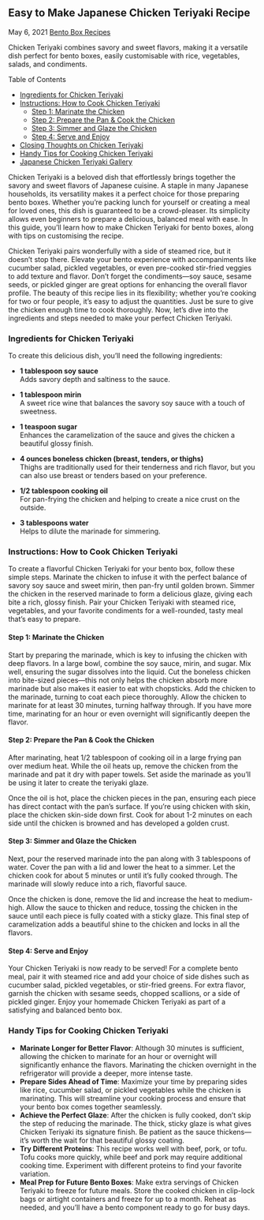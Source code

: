 ## Easy to Make Japanese Chicken Teriyaki Recipe

May 6, 2021 [Bento Box Recipes](https://www.katachiware.com.au/blog/recipes/)

Chicken Teriyaki combines savory and sweet flavors, making it a versatile dish perfect for bento boxes, easily customisable with rice, vegetables, salads, and condiments.  

Table of Contents

- [Ingredients for Chicken Teriyaki](https://www.katachiware.com.au/recipes/chicken-teriyaki-recipe/#Ingredients_for_Chicken_Teriyaki "Ingredients for Chicken Teriyaki")
- [Instructions: How to Cook Chicken Teriyaki](https://www.katachiware.com.au/recipes/chicken-teriyaki-recipe/#Instructions_How_to_Cook_Chicken_Teriyaki "Instructions: How to Cook Chicken Teriyaki")
    - [Step 1: Marinate the Chicken](https://www.katachiware.com.au/recipes/chicken-teriyaki-recipe/#Step_1_Marinate_the_Chicken "Step 1: Marinate the Chicken")
    - [Step 2: Prepare the Pan & Cook the Chicken](https://www.katachiware.com.au/recipes/chicken-teriyaki-recipe/#Step_2_Prepare_the_Pan_Cook_the_Chicken "Step 2: Prepare the Pan & Cook the Chicken")
    - [Step 3: Simmer and Glaze the Chicken](https://www.katachiware.com.au/recipes/chicken-teriyaki-recipe/#Step_3_Simmer_and_Glaze_the_Chicken "Step 3: Simmer and Glaze the Chicken")
    - [Step 4: Serve and Enjoy](https://www.katachiware.com.au/recipes/chicken-teriyaki-recipe/#Step_4_Serve_and_Enjoy "Step 4: Serve and Enjoy")
- [Closing Thoughts on Chicken Teriyaki](https://www.katachiware.com.au/recipes/chicken-teriyaki-recipe/#Closing_Thoughts_on_Chicken_Teriyaki "Closing Thoughts on Chicken Teriyaki")
- [Handy Tips for Cooking Chicken Teriyaki](https://www.katachiware.com.au/recipes/chicken-teriyaki-recipe/#Handy_Tips_for_Cooking_Chicken_Teriyaki "Handy Tips for Cooking Chicken Teriyaki")
- [Japanese Chicken Teriyaki Gallery](https://www.katachiware.com.au/recipes/chicken-teriyaki-recipe/#Japanese_Chicken_Teriyaki_Gallery "Japanese Chicken Teriyaki Gallery")

Chicken Teriyaki is a beloved dish that effortlessly brings together the savory and sweet flavors of Japanese cuisine. A staple in many Japanese households, its versatility makes it a perfect choice for those preparing bento boxes. Whether you’re packing lunch for yourself or creating a meal for loved ones, this dish is guaranteed to be a crowd-pleaser. Its simplicity allows even beginners to prepare a delicious, balanced meal with ease. In this guide, you’ll learn how to make Chicken Teriyaki for bento boxes, along with tips on customising the recipe.

Chicken Teriyaki pairs wonderfully with a side of steamed rice, but it doesn’t stop there. Elevate your bento experience with accompaniments like cucumber salad, pickled vegetables, or even pre-cooked stir-fried veggies to add texture and flavor. Don’t forget the condiments—soy sauce, sesame seeds, or pickled ginger are great options for enhancing the overall flavor profile. The beauty of this recipe lies in its flexibility; whether you’re cooking for two or four people, it’s easy to adjust the quantities. Just be sure to give the chicken enough time to cook thoroughly. Now, let’s dive into the ingredients and steps needed to make your perfect Chicken Teriyaki.

### Ingredients for Chicken Teriyaki

To create this delicious dish, you’ll need the following ingredients:

- **1 tablespoon soy sauce**  
    Adds savory depth and saltiness to the sauce.
- **1 tablespoon mirin**  
    A sweet rice wine that balances the savory soy sauce with a touch of sweetness.
- **1 teaspoon sugar**  
    Enhances the caramelization of the sauce and gives the chicken a beautiful glossy finish.

- **4 ounces boneless chicken (breast, tenders, or thighs)**  
    Thighs are traditionally used for their tenderness and rich flavor, but you can also use breast or tenders based on your preference.
- **1/2 tablespoon cooking oil**  
    For pan-frying the chicken and helping to create a nice crust on the outside.
- **3 tablespoons water**  
    Helps to dilute the marinade for simmering.

### Instructions: How to Cook Chicken Teriyaki

To create a flavorful Chicken Teriyaki for your bento box, follow these simple steps. Marinate the chicken to infuse it with the perfect balance of savory soy sauce and sweet mirin, then pan-fry until golden brown. Simmer the chicken in the reserved marinade to form a delicious glaze, giving each bite a rich, glossy finish. Pair your Chicken Teriyaki with steamed rice, vegetables, and your favorite condiments for a well-rounded, tasty meal that’s easy to prepare.

#### Step 1: Marinate the Chicken

Start by preparing the marinade, which is key to infusing the chicken with deep flavors. In a large bowl, combine the soy sauce, mirin, and sugar. Mix well, ensuring the sugar dissolves into the liquid. Cut the boneless chicken into bite-sized pieces—this not only helps the chicken absorb more marinade but also makes it easier to eat with chopsticks. Add the chicken to the marinade, turning to coat each piece thoroughly. Allow the chicken to marinate for at least 30 minutes, turning halfway through. If you have more time, marinating for an hour or even overnight will significantly deepen the flavor.

#### Step 2: Prepare the Pan & Cook the Chicken

After marinating, heat 1/2 tablespoon of cooking oil in a large frying pan over medium heat. While the oil heats up, remove the chicken from the marinade and pat it dry with paper towels. Set aside the marinade as you’ll be using it later to create the teriyaki glaze.

Once the oil is hot, place the chicken pieces in the pan, ensuring each piece has direct contact with the pan’s surface. If you’re using chicken with skin, place the chicken skin-side down first. Cook for about 1-2 minutes on each side until the chicken is browned and has developed a golden crust.

#### Step 3: Simmer and Glaze the Chicken

Next, pour the reserved marinade into the pan along with 3 tablespoons of water. Cover the pan with a lid and lower the heat to a simmer. Let the chicken cook for about 5 minutes or until it’s fully cooked through. The marinade will slowly reduce into a rich, flavorful sauce.

Once the chicken is done, remove the lid and increase the heat to medium-high. Allow the sauce to thicken and reduce, tossing the chicken in the sauce until each piece is fully coated with a sticky glaze. This final step of caramelization adds a beautiful shine to the chicken and locks in all the flavors.

#### Step 4: Serve and Enjoy

Your Chicken Teriyaki is now ready to be served! For a complete bento meal, pair it with steamed rice and add your choice of side dishes such as cucumber salad, pickled vegetables, or stir-fried greens. For extra flavor, garnish the chicken with sesame seeds, chopped scallions, or a side of pickled ginger. Enjoy your homemade Chicken Teriyaki as part of a satisfying and balanced bento box.

### Handy Tips for Cooking Chicken Teriyaki

- **Marinate Longer for Better Flavor**: Although 30 minutes is sufficient, allowing the chicken to marinate for an hour or overnight will significantly enhance the flavors. Marinating the chicken overnight in the refrigerator will provide a deeper, more intense taste.
- **Prepare Sides Ahead of Time**: Maximize your time by preparing sides like rice, cucumber salad, or pickled vegetables while the chicken is marinating. This will streamline your cooking process and ensure that your bento box comes together seamlessly.
- **Achieve the Perfect Glaze**: After the chicken is fully cooked, don’t skip the step of reducing the marinade. The thick, sticky glaze is what gives Chicken Teriyaki its signature finish. Be patient as the sauce thickens—it’s worth the wait for that beautiful glossy coating.
- **Try Different Proteins**: This recipe works well with beef, pork, or tofu. Tofu cooks more quickly, while beef and pork may require additional cooking time. Experiment with different proteins to find your favorite variation.
- **Meal Prep for Future Bento Boxes**: Make extra servings of Chicken Teriyaki to freeze for future meals. Store the cooked chicken in clip-lock bags or airtight containers and freeze for up to a month. Reheat as needed, and you’ll have a bento component ready to go for busy days.